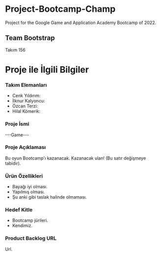 # Project-Bootcamp-Champ
Project for the Google Game and Application Academy Bootcamp of 2022.
## Team Bootstrap

Takım 156

# Proje ile İlgili Bilgiler

### Takım Elemanları
+ Cenk Yıldırım:
+ İlknur Kalyoncu:
+ Özcan Terzi:
+ Hilal Kömerik:

### Proje İsmi
---Game---

### Proje Açıklaması
Bu oyun Bootcamp'ı kazanacak. Kazanacak ulan! (Bu satır değişmeye tabidir).

### Ürün Özellikleri

+ Bayağı iyi olması.
+ Yapılmış olması.
+ Şu anki gibi taslak halinde olmaması.

### Hedef Kitle

+ Bootcamp jürileri.
+ Kendimiz.

### Product Backlog URL
Url.



